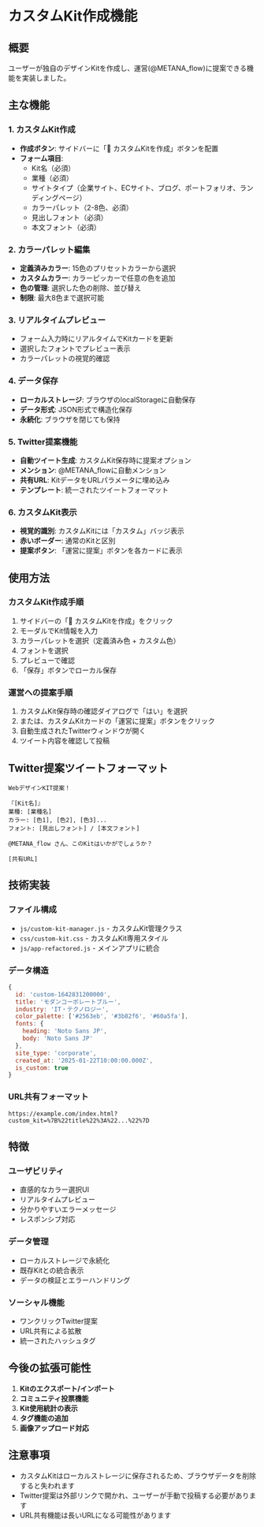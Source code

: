 # カスタムKit作成機能

## 概要

ユーザーが独自のデザインKitを作成し、運営(@METANA_flow)に提案できる機能を実装しました。

## 主な機能

### 1. カスタムKit作成
- **作成ボタン**: サイドバーに「🎨 カスタムKitを作成」ボタンを配置
- **フォーム項目**:
  - Kit名（必須）
  - 業種（必須）
  - サイトタイプ（企業サイト、ECサイト、ブログ、ポートフォリオ、ランディングページ）
  - カラーパレット（2-8色、必須）
  - 見出しフォント（必須）
  - 本文フォント（必須）

### 2. カラーパレット編集
- **定義済みカラー**: 15色のプリセットカラーから選択
- **カスタムカラー**: カラーピッカーで任意の色を追加
- **色の管理**: 選択した色の削除、並び替え
- **制限**: 最大8色まで選択可能

### 3. リアルタイムプレビュー
- フォーム入力時にリアルタイムでKitカードを更新
- 選択したフォントでプレビュー表示
- カラーパレットの視覚的確認

### 4. データ保存
- **ローカルストレージ**: ブラウザのlocalStorageに自動保存
- **データ形式**: JSON形式で構造化保存
- **永続化**: ブラウザを閉じても保持

### 5. Twitter提案機能
- **自動ツイート生成**: カスタムKit保存時に提案オプション
- **メンション**: @METANA_flowに自動メンション
- **共有URL**: KitデータをURLパラメータに埋め込み
- **テンプレート**: 統一されたツイートフォーマット

### 6. カスタムKit表示
- **視覚的識別**: カスタムKitには「カスタム」バッジ表示
- **赤いボーダー**: 通常のKitと区別
- **提案ボタン**: 「運営に提案」ボタンを各カードに表示

## 使用方法

### カスタムKit作成手順
1. サイドバーの「🎨 カスタムKitを作成」をクリック
2. モーダルでKit情報を入力
3. カラーパレットを選択（定義済み色 + カスタム色）
4. フォントを選択
5. プレビューで確認
6. 「保存」ボタンでローカル保存

### 運営への提案手順
1. カスタムKit保存時の確認ダイアログで「はい」を選択
2. または、カスタムKitカードの「運営に提案」ボタンをクリック
3. 自動生成されたTwitterウィンドウが開く
4. ツイート内容を確認して投稿

## Twitter提案ツイートフォーマット

```
WebデザインKIT提案！

『[Kit名]』
業種: [業種名]
カラー: [色1], [色2], [色3]...
フォント: [見出しフォント] / [本文フォント]

@METANA_flow さん、このKitはいかがでしょうか？

[共有URL]
```

## 技術実装

### ファイル構成
- `js/custom-kit-manager.js` - カスタムKit管理クラス
- `css/custom-kit.css` - カスタムKit専用スタイル
- `js/app-refactored.js` - メインアプリに統合

### データ構造
```javascript
{
  id: 'custom-1642831200000',
  title: 'モダンコーポレートブルー',
  industry: 'IT・テクノロジー',
  color_palette: ['#2563eb', '#3b82f6', '#60a5fa'],
  fonts: {
    heading: 'Noto Sans JP',
    body: 'Noto Sans JP'
  },
  site_type: 'corporate',
  created_at: '2025-01-22T10:00:00.000Z',
  is_custom: true
}
```

### URL共有フォーマット
```
https://example.com/index.html?custom_kit=%7B%22title%22%3A%22...%22%7D
```

## 特徴

### ユーザビリティ
- 直感的なカラー選択UI
- リアルタイムプレビュー
- 分かりやすいエラーメッセージ
- レスポンシブ対応

### データ管理
- ローカルストレージで永続化
- 既存Kitとの統合表示
- データの検証とエラーハンドリング

### ソーシャル機能
- ワンクリックTwitter提案
- URL共有による拡散
- 統一されたハッシュタグ

## 今後の拡張可能性

1. **Kitのエクスポート/インポート**
2. **コミュニティ投票機能**
3. **Kit使用統計の表示**
4. **タグ機能の追加**
5. **画像アップロード対応**

## 注意事項

- カスタムKitはローカルストレージに保存されるため、ブラウザデータを削除すると失われます
- Twitter提案は外部リンクで開かれ、ユーザーが手動で投稿する必要があります
- URL共有機能は長いURLになる可能性があります